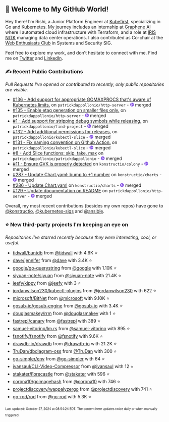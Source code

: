 <!-- DO NOT EDIT THIS FILE DIRECTLY! This file was automatically generated from the tool in this repo. -->

## 🌟 Welcome to My GitHub World!

Hey there! I’m Rishi, a Junior Platform Engineer at [Kubefirst](https://kubefirst.io/), specializing in Go and Kubernetes. My journey includes an internship at [Graphene AI](https://grapheneai.com/) where I automated cloud infrastructure with Terraform, and a role at [IRIS NITK](https://iris.nitk.ac.in/hrms/) managing data center operations. I also contributed as Co-chair at the [Web Enthusiasts Club](https://webclub.nitk.ac.in/) in Systems and Security SIG.

Feel free to explore my work, and don’t hesitate to connect with me. Find me on [Twitter](https://x.com/RishixMonk) and [LinkedIn](https://www.linkedin.com/in/mrrishi373/).
### ✍️ Recent Public Contributions

*Pull Requests I've opened or contributed to recently, only public repositories are visible.*


* [#136 - Add support for appropriate GOMAXPROCS that's aware of Kubernetes limits.](https://github.com/patrickdappollonio/http-server/pull/136) on `patrickdappollonio/http-server` - <img src="images/github-merged.png" width="12px" height="12px"> merged
* [#135 - Enable etag generation on smaller files only.](https://github.com/patrickdappollonio/http-server/pull/135) on `patrickdappollonio/http-server` - <img src="images/github-merged.png" width="12px" height="12px"> merged
* [#1 - Add support for stripping debug symbols while releasing.](https://github.com/patrickdappollonio/find-project/pull/1) on `patrickdappollonio/find-project` - <img src="images/github-merged.png" width="12px" height="12px"> merged
* [#132 - Add additional permissions for releases.](https://github.com/patrickdappollonio/kubectl-slice/pull/132) on `patrickdappollonio/kubectl-slice` - <img src="images/github-merged.png" width="12px" height="12px"> merged
* [#131 - Fix naming convention on Github Action.](https://github.com/patrickdappollonio/kubectl-slice/pull/131) on `patrickdappollonio/kubectl-slice` - <img src="images/github-merged.png" width="12px" height="12px"> merged
* [#8 - Add Slice functions: skip, take, max](https://github.com/patrickdappollonio/patrickdappollonio/pull/8) on `patrickdappollonio/patrickdappollonio` - <img src="images/github-merged.png" width="12px" height="12px"> merged
* [#11 - Ensure GVK is properly detected](https://github.com/konstructio/colony/pull/11) on `konstructio/colony` - <img src="images/github-merged.png" width="12px" height="12px"> merged
* [#287 - Update Chart.yaml: bump to +1 number](https://github.com/konstructio/charts/pull/287) on `konstructio/charts` - <img src="images/github-merged.png" width="12px" height="12px"> merged
* [#286 - Update Chart.yaml](https://github.com/konstructio/charts/pull/286) on `konstructio/charts` - <img src="images/github-merged.png" width="12px" height="12px"> merged
* [#129 - Update documentation on README](https://github.com/patrickdappollonio/http-server/pull/129) on `patrickdappollonio/http-server` - <img src="images/github-merged.png" width="12px" height="12px"> merged

Overall, my most recent contributions (besides my own repos) have gone to 
[@konstructio](https://github.com/konstructio),
[@kubernetes-sigs](https://github.com/kubernetes-sigs)
and [@ansible](https://github.com/ansible).
### ⭐ New third-party projects I'm keeping an eye on

*Repositories I've starred recently because they were interesting, cool, or useful.*


* [tidwall/buntdb](https://github.com/tidwall/buntdb) from [@tidwall](https://github.com/tidwall) with 4.6K ⭐️
* [dave/jennifer](https://github.com/dave/jennifer) from [@dave](https://github.com/dave) with 3.4K ⭐️
* [google/go-querystring](https://github.com/google/go-querystring) from [@google](https://github.com/google) with 1.10K ⭐️
* [siyuan-note/siyuan](https://github.com/siyuan-note/siyuan) from [@siyuan-note](https://github.com/siyuan-note) with 21.4K ⭐️
* [jeefy/kippy](https://github.com/jeefy/kippy) from [@jeefy](https://github.com/jeefy) with 3 ⭐️
* [jordanwilson230/kubectl-plugins](https://github.com/jordanwilson230/kubectl-plugins) from [@jordanwilson230](https://github.com/jordanwilson230) with 622 ⭐️
* [microsoft/BitNet](https://github.com/microsoft/BitNet) from [@microsoft](https://github.com/microsoft) with 9.10K ⭐️
* [gosub-io/gosub-engine](https://github.com/gosub-io/gosub-engine) from [@gosub-io](https://github.com/gosub-io) with 3.4K ⭐️
* [douglasmakey/rrm](https://github.com/douglasmakey/rrm) from [@douglasmakey](https://github.com/douglasmakey) with 1 ⭐️
* [fastrepl/canary](https://github.com/fastrepl/canary) from [@fastrepl](https://github.com/fastrepl) with 389 ⭐️
* [samuel-vitorino/lm.rs](https://github.com/samuel-vitorino/lm.rs) from [@samuel-vitorino](https://github.com/samuel-vitorino) with 895 ⭐️
* [fsnotify/fsnotify](https://github.com/fsnotify/fsnotify) from [@fsnotify](https://github.com/fsnotify) with 9.6K ⭐️
* [drawdb-io/drawdb](https://github.com/drawdb-io/drawdb) from [@drawdb-io](https://github.com/drawdb-io) with 21.2K ⭐️
* [TruDan/dbdiagram-oss](https://github.com/TruDan/dbdiagram-oss) from [@TruDan](https://github.com/TruDan) with 300 ⭐️
* [go-simpler/env](https://github.com/go-simpler/env) from [@go-simpler](https://github.com/go-simpler) with 64 ⭐️
* [ivansaul/CLI-Video-Compressor](https://github.com/ivansaul/CLI-Video-Compressor) from [@ivansaul](https://github.com/ivansaul) with 12 ⭐️
* [stakater/Forecastle](https://github.com/stakater/Forecastle) from [@stakater](https://github.com/stakater) with 596 ⭐️
* [corona10/goimagehash](https://github.com/corona10/goimagehash) from [@corona10](https://github.com/corona10) with 746 ⭐️
* [projectdiscovery/wappalyzergo](https://github.com/projectdiscovery/wappalyzergo) from [@projectdiscovery](https://github.com/projectdiscovery) with 741 ⭐️
* [go-rod/rod](https://github.com/go-rod/rod) from [@go-rod](https://github.com/go-rod) with 5.3K ⭐️

<sup><sub>Last updated: October 27, 2024 at 08:54:24 EDT. The content here updates twice daily or when manually triggered.</sup></sub>